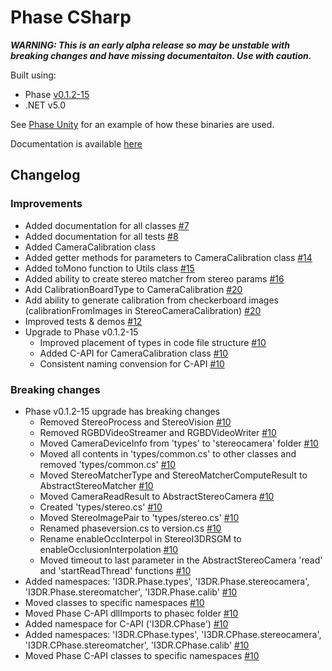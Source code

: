 # Phase CSharp
***WARNING: This is an early alpha release so may be unstable with breaking changes and have missing documentaiton. Use with caution.***

Built using:
 - Phase [v0.1.2-15](https://github.com/i3drobotics/phase/releases/tag/v0.1.2-15)
 - .NET v5.0

See [Phase Unity](https://github.com/i3drobotics/phase-unity.git) for an example of how these binaries are used.

Documentation is available [here](https://i3drobotics.github.io/phase-csharp/)

## Changelog
### Improvements
- Added documentation for all classes [#7](https://github.com/i3drobotics/phase-csharp/pull/7)
- Added documentation for all tests [#8](https://github.com/i3drobotics/phase-csharp/pull/8)
- Added CameraCalibration class
- Added getter methods for parameters to CameraCalibration class [#14](https://github.com/i3drobotics/phase-csharp/pull/14)
- Added toMono function to Utils class [#15](https://github.com/i3drobotics/phase-csharp/pull/15)
- Added ability to create stereo matcher from stereo params [#16](https://github.com/i3drobotics/phase-csharp/pull/16)
- Add CalibrationBoardType to CameraCalibration [#20](https://github.com/i3drobotics/phase-csharp/pull/20)
- Add ability to generate calibration from checkerboard images (calibrationFromImages in StereoCameraCalibration) [#20](https://github.com/i3drobotics/phase-csharp/pull/20)
- Improved tests & demos [#12](https://github.com/i3drobotics/phase-csharp/pull/12)
- Upgrade to Phase v0.1.2-15
    - Improved placement of types in code file structure [#10](https://github.com/i3drobotics/phase-csharp/pull/10)
    - Added C-API for CameraCalibration class [#10](https://github.com/i3drobotics/phase-csharp/pull/10)
    - Consistent naming convension for C-API [#10](https://github.com/i3drobotics/phase-csharp/pull/10)

### Breaking changes
- Phase v0.1.2-15 upgrade has breaking changes
    - Removed StereoProcess and StereoVision [#10](https://github.com/i3drobotics/phase-csharp/pull/10)
    - Removed RGBDVideoStreamer and RGBDVideoWriter [#10](https://github.com/i3drobotics/phase-csharp/pull/10)
    - Moved CameraDeviceInfo from 'types' to 'stereocamera' folder [#10](https://github.com/i3drobotics/phase-csharp/pull/10)
    - Moved all contents in 'types/common.cs' to other classes and removed 'types/common.cs' [#10](https://github.com/i3drobotics/phase-csharp/pull/10)
    - Moved StereoMatcherType and StereoMatcherComputeResult to AbstractStereoMatcher [#10](https://github.com/i3drobotics/phase-csharp/pull/10)
    - Moved CameraReadResult to AbstractStereoCamera [#10](https://github.com/i3drobotics/phase-csharp/pull/10)
    - Created 'types/stereo.cs' [#10](https://github.com/i3drobotics/phase-csharp/pull/10)
    - Moved StereoImagePair to 'types/stereo.cs' [#10](https://github.com/i3drobotics/phase-csharp/pull/10)
    - Renamed phaseversion.cs to version.cs [#10](https://github.com/i3drobotics/phase-csharp/pull/10)
    - Rename enableOccInterpol in StereoI3DRSGM to enableOcclusionInterpolation [#10](https://github.com/i3drobotics/phase-csharp/pull/10)
    - Moved timeout to last parameter in the AbstractStereoCamera 'read' and 'startReadThread' functions [#10](https://github.com/i3drobotics/phase-csharp/pull/10)
- Added namespaces: 'I3DR.Phase.types', 'I3DR.Phase.stereocamera', 'I3DR.Phase.stereomatcher', 'I3DR.Phase.calib' [#10](https://github.com/i3drobotics/phase-csharp/pull/10)
- Moved classes to specific namespaces [#10](https://github.com/i3drobotics/phase-csharp/pull/10)
- Moved Phase C-API dllImports to phasec folder [#10](https://github.com/i3drobotics/phase-csharp/pull/10)
- Added namespace for C-API ('I3DR.CPhase') [#10](https://github.com/i3drobotics/phase-csharp/pull/10)
- Added namespaces: 'I3DR.CPhase.types', 'I3DR.CPhase.stereocamera', 'I3DR.CPhase.stereomatcher', 'I3DR.CPhase.calib' [#10](https://github.com/i3drobotics/phase-csharp/pull/10)
- Moved Phase C-API classes to specific namespaces [#10](https://github.com/i3drobotics/phase-csharp/pull/10)
